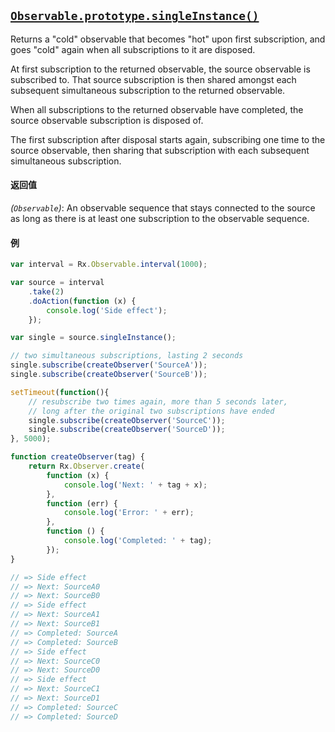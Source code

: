 ## [`Observable.prototype.singleInstance()`](https://github.com/Reactive-Extensions/RxJS/blob/master/src/core/linq/singleinstance.js)

Returns a "cold" observable that becomes "hot" upon first subscription, and goes "cold" again when all subscriptions to it are disposed.

At first subscription to the returned observable, the source observable is subscribed to. That source subscription is then shared amongst each subsequent simultaneous subscription to the returned observable. 

When all subscriptions to the returned observable have completed, the source observable subscription is disposed of.

The first subscription after disposal starts again, subscribing one time to the source observable, then sharing that subscription with each subsequent simultaneous subscription.

#### 返回值
*(`Observable`)*: An observable sequence that stays connected to the source as long as there is at least one subscription to the observable sequence.

#### 例
```js
var interval = Rx.Observable.interval(1000);

var source = interval
    .take(2)
    .doAction(function (x) {
        console.log('Side effect');
    });

var single = source.singleInstance();

// two simultaneous subscriptions, lasting 2 seconds
single.subscribe(createObserver('SourceA'));
single.subscribe(createObserver('SourceB'));

setTimeout(function(){
    // resubscribe two times again, more than 5 seconds later,
    // long after the original two subscriptions have ended
    single.subscribe(createObserver('SourceC'));
    single.subscribe(createObserver('SourceD'));
}, 5000);

function createObserver(tag) {
    return Rx.Observer.create(
        function (x) {
            console.log('Next: ' + tag + x);
        },
        function (err) {
            console.log('Error: ' + err);
        },
        function () {
            console.log('Completed: ' + tag);
        });
}

// => Side effect
// => Next: SourceA0
// => Next: SourceB0
// => Side effect
// => Next: SourceA1
// => Next: SourceB1
// => Completed: SourceA
// => Completed: SourceB
// => Side effect
// => Next: SourceC0
// => Next: SourceD0
// => Side effect
// => Next: SourceC1
// => Next: SourceD1
// => Completed: SourceC
// => Completed: SourceD
```

